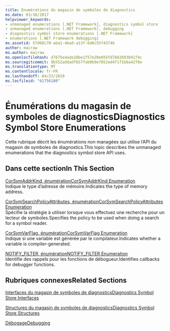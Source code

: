 ```yaml
---
title: Énumérations du magasin de symboles de diagnostics
ms.date: 03/30/2017
helpviewer_keywords:
- unmanaged enumerations [.NET Framework], diagnostics symbol store
- unmanaged enumerations [.NET Framework], debugging
- diagnostics symbol store enumerations [.NET Framework]
- enumerations [.NET Framework debugging]
ms.assetid: 57d68c70-aba1-4bad-a13f-6d0c55f43746
author: mairaw
ms.author: mairaw
ms.openlocfilehash: d7675e4ade28be1f57e20e655fd7b82603b91f4c
ms.sourcegitcommit: 9b552addadfb57fab0b9e7852ed4f1f1b8a42f8e
ms.translationtype: MT
ms.contentlocale: fr-FR
ms.lasthandoff: 04/23/2019
ms.locfileid: "61756180"
---
```

# <a name="diagnostics-symbol-store-enumerations"></a><span data-ttu-id="e259a-102">Énumérations du magasin de symboles de diagnostics</span><span class="sxs-lookup"><span data-stu-id="e259a-102">Diagnostics Symbol Store Enumerations</span></span>
<span data-ttu-id="e259a-103">Cette rubrique décrit les énumérations non managées qui utilise l’API du magasin de symboles de diagnostics.</span><span class="sxs-lookup"><span data-stu-id="e259a-103">This topic describes the unmanaged enumerations that the diagnostics symbol store API uses.</span></span>  
  
## <a name="in-this-section"></a><span data-ttu-id="e259a-104">Dans cette section</span><span class="sxs-lookup"><span data-stu-id="e259a-104">In This Section</span></span>  
 [<span data-ttu-id="e259a-105">CorSymAddrKind, énumération</span><span class="sxs-lookup"><span data-stu-id="e259a-105">CorSymAddrKind Enumeration</span></span>](../../../../docs/framework/unmanaged-api/diagnostics/corsymaddrkind-enumeration.md)  
 <span data-ttu-id="e259a-106">Indique le type d’adresse de mémoire.</span><span class="sxs-lookup"><span data-stu-id="e259a-106">Indicates the type of memory address.</span></span>  
  
 [<span data-ttu-id="e259a-107">CorSymSearchPolicyAttributes, énumération</span><span class="sxs-lookup"><span data-stu-id="e259a-107">CorSymSearchPolicyAttributes Enumeration</span></span>](../../../../docs/framework/unmanaged-api/diagnostics/corsymsearchpolicyattributes-enumeration.md)  
 <span data-ttu-id="e259a-108">Spécifie la stratégie à utiliser lorsque vous effectuez une recherche pour un lecteur de symboles.</span><span class="sxs-lookup"><span data-stu-id="e259a-108">Specifies the policy to be used when doing a search for a symbol reader.</span></span>  
  
 [<span data-ttu-id="e259a-109">CorSymVarFlag, énumération</span><span class="sxs-lookup"><span data-stu-id="e259a-109">CorSymVarFlag Enumeration</span></span>](../../../../docs/framework/unmanaged-api/diagnostics/corsymvarflag-enumeration.md)  
 <span data-ttu-id="e259a-110">Indique si une variable est générée par le compilateur.</span><span class="sxs-lookup"><span data-stu-id="e259a-110">Indicates whether a variable is compiler-generated.</span></span>  
  
 [<span data-ttu-id="e259a-111">NOTIFY_FILTER, énumération</span><span class="sxs-lookup"><span data-stu-id="e259a-111">NOTIFY_FILTER Enumeration</span></span>](../../../../docs/framework/unmanaged-api/diagnostics/notify-filter-enumeration.md)  
 <span data-ttu-id="e259a-112">Identifie des rappels pour les fonctions de débogueur.</span><span class="sxs-lookup"><span data-stu-id="e259a-112">Identifies callbacks for debugger functions.</span></span>  
  
## <a name="related-sections"></a><span data-ttu-id="e259a-113">Rubriques connexes</span><span class="sxs-lookup"><span data-stu-id="e259a-113">Related Sections</span></span>  
 [<span data-ttu-id="e259a-114">Interfaces du magasin de symboles de diagnostics</span><span class="sxs-lookup"><span data-stu-id="e259a-114">Diagnostics Symbol Store Interfaces</span></span>](../../../../docs/framework/unmanaged-api/diagnostics/diagnostics-symbol-store-interfaces.md)  
  
 [<span data-ttu-id="e259a-115">Structures du magasin de symboles de diagnostics</span><span class="sxs-lookup"><span data-stu-id="e259a-115">Diagnostics Symbol Store Structures</span></span>](../../../../docs/framework/unmanaged-api/diagnostics/diagnostics-symbol-store-structures.md)  
  
 [<span data-ttu-id="e259a-116">Débogage</span><span class="sxs-lookup"><span data-stu-id="e259a-116">Debugging</span></span>](../../../../docs/framework/unmanaged-api/debugging/index.md)
